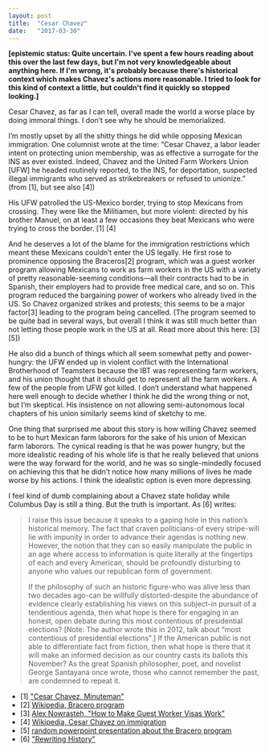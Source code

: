 ```yaml
---
layout: post
title:  "Cesar Chavez"
date:   "2017-03-30"
---
```


**[epistemic status: Quite uncertain. I've spent a few hours reading about this over the last few days, but I'm not very knowledgeable about anything here. If I'm wrong, it's probably because there's historical context which makes Chavez's actions more reasonable. I tried to look for this kind of context a little, but couldn't find it quickly so stopped looking.]**

Cesar Chavez, as far as I can tell, overall made the world a worse place by doing immoral things. I don’t see why he should be memorialized.

I’m mostly upset by all the shitty things he did while opposing Mexican immigration. One columnist wrote at the time: “Cesar Chavez, a labor leader intent on protecting union membership, was as effective a surrogate for the INS as ever existed. Indeed, Chavez and the United Farm Workers Union [UFW] he headed routinely reported, to the INS, for deportation, suspected illegal immigrants who served as strikebreakers or refused to unionize.” (from [1], but see also [4])

His UFW patrolled the US-Mexico border, trying to stop Mexicans from crossing. They were like the Militiamen, but more violent: directed by his brother Manuel, on at least a few occasions they beat Mexicans who were trying to cross the border. [1] [4]

And he deserves a lot of the blame for the immigration restrictions which meant these Mexicans couldn’t enter the US legally. He first rose to prominence opposing the Braceros[2] program, which was a guest worker program allowing Mexicans to work as farm workers in the US with a variety of pretty reasonable-seeming conditions—all their contracts had to be in Spanish, their employers had to provide free medical care, and so on. This program reduced the bargaining power of workers who already lived in the US. So Chavez organized strikes and protests; this seems to be a major factor[3] leading to the program being cancelled. (The program seemed to be quite bad in several ways, but overall I think it was still much better than not letting those people work in the US at all. Read more about this here: [3] [5])

He also did a bunch of things which all seem somewhat petty and power-hungry: the UFW ended up in violent conflict with the International Brotherhood of Teamsters because the IBT was representing farm workers, and his union thought that it should get to represent all the farm workers. A few of the people from UFW got killed. I don’t understand what happened here well enough to decide whether I think he did the wrong thing or not, but I’m skeptical. His insistence on not allowing semi-autonomous local chapters of his union similarly seems kind of sketchy to me.

One thing that surprised me about this story is how willing Chavez seemed to be to hurt Mexican farm laborors for the sake of his union of Mexican farm laborors. The cynical reading is that he was power hungry, but the more idealistic reading of his whole life is that he really believed that unions were the way forward for the world, and he was so single-mindedly focused on achieving this that he didn’t notice how many millions of lives he made worse by his actions. I think the idealistic option is even more depressing.

I feel kind of dumb complaining about a Chavez state holiday while Columbus Day is still a thing. But the truth is important. As [6] writes:

> I raise this issue because it speaks to a gaping hole in this nation’s historical memory. The fact that craven politicians-of every stripe-will lie with impunity in order to advance their agendas is nothing new. However, the notion that they can so easily manipulate the public in an age where access to information is quite literally at the fingertips of each and every American, should be profoundly disturbing to anyone who values our republican form of government.
>
> If the philosophy of such an historic figure-who was alive less than two decades ago-can be willfully distorted-despite the abundance of evidence clearly establishing his views on this subject-in pursuit of a tendentious agenda, then what hope is there for engaging in an honest, open debate during this most contentious of presidential elections? [Note: The author wrote this in 2012, talk about “most contentious of presidential elections".] If the American public is not able to differentiate fact from fiction, then what hope is there that it will make an informed decision as our country casts its ballots this November? As the great Spanish philosopher, poet, and novelist George Santayana once wrote, those who cannot remember the past, are condemned to repeat it.

- [1] ["Cesar Chavez, Minuteman"](www.theamericanconservative.com/articles/-cesar-chavez-minuteman/)
- [2] [Wikipedia, Bracero program](https://en.wikipedia.org/wiki/Bracero_program)
- [3] [Alex Nowrasteh, "How to Make Guest Worker Visas Work"](https://-www.cato.org/publications/policy-analysis/how-make-guest-worker-visas-work)
- [4] [Wikipedia, Cesar Chavez on immigration](https://en.wikipedia.org/wiki/-Cesar_Chavez#Immigration)
- [5] [random powerpoint presentation about the Bracero program](www.unco.edu/-cohmlp/pdfs/bracero_program_powerpoint.pdf)
- [6] ["Rewriting History"](http://american-rattlesnake.org/2012/10/rewriting-history/)
